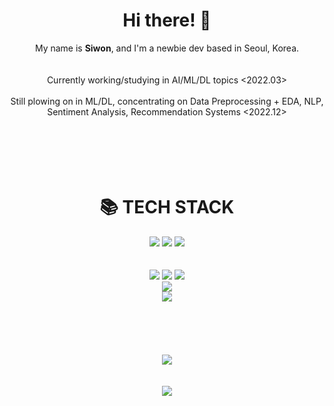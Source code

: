 <div align=center> 
  <h1>Hi there! 👋   </h1>

My name is <b>Siwon</b>, and I'm a newbie dev based in Seoul, Korea. 
<br><br><br>
Currently working/studying in AI/ML/DL topics <2022.03>
<br><br>
Still plowing on in ML/DL, concentrating on Data Preprocessing + EDA, NLP, Sentiment Analysis, Recommendation Systems <2022.12>
<br><br>  
<br><br><br>
  
<div align=center><h1>📚 TECH STACK</h1></div>
  <img src="https://img.shields.io/badge/python-3776AB?style=for-the-badge&logo=python&logoColor=white"> 
  <img src="https://img.shields.io/badge/javascript-F7DF1E?style=for-the-badge&logo=javascript&logoColor=black"> 
  <img src="https://img.shields.io/badge/java-007396?style=for-the-badge&logo=java&logoColor=white"> 
  <br><br><br>
  <img src="https://img.shields.io/badge/spring boot-6DB33F?style=for-the-badge&logo=spring&logoColor=white"> 
  <img src="https://img.shields.io/badge/react-61DAFB?style=for-the-badge&logo=react&logoColor=black"> 
  <img src="https://img.shields.io/badge/django-092E20?style=for-the-badge&logo=django&logoColor=white">
  <br>
  <img src="https://img.shields.io/badge/mariaDB-003545?style=for-the-badge&logo=mariaDB&logoColor=white"> 
  <br>
  <img src="https://img.shields.io/badge/docker-2496ED?style=for-the-badge&logo=docker&logoColor=white">
  <br><br><br>
  <br><br><br>
  <a href="https://wakatime.com"><img src="https://wakatime.com/share/@d4fee8f6-2390-4b40-8176-2d604bc6c98c/77ecd8a2-58d6-4a02-b323-b32ab665fe2a.png" /></a>
  <br><br><br>
  <a href="https://wakatime.com"><img src="https://wakatime.com/share/@d4fee8f6-2390-4b40-8176-2d604bc6c98c/3d262831-0880-49d0-b2e3-5fbfbe962698.png" /></a>
